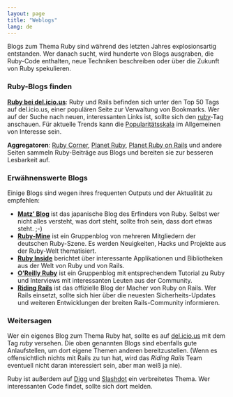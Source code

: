 ```yaml
---
layout: page
title: "Weblogs"
lang: de
---
```


Blogs zum Thema Ruby sind während des letzten Jahres explosionsartig
entstanden. Wer danach sucht, wird hunderte von Blogs ausgraben, die
Ruby-Code enthalten, neue Techniken beschreiben oder über die Zukunft
von Ruby spekulieren.

### Ruby-Blogs finden

[**Ruby bei del.icio.us**][1]\: Ruby und Rails befinden sich unter den
Top 50 Tags auf del.icio.us, einer populären Seite zur Verwaltung von
Bookmarks. Wer auf der Suche nach neuen, interessanten Links ist, sollte
sich den [ruby][1]-Tag anschauen. Für aktuelle Trends kann die
[Popularitätsskala][2] im Allgemeinen von Interesse sein.

**Aggregatoren**\: [Ruby Corner][4], [Planet Ruby][5], [Planet Ruby on
Rails][6] und andere Seiten sammeln Ruby-Beiträge aus Blogs und
bereiten sie zur besseren Lesbarkeit auf.

### Erwähnenswerte Blogs

Einige Blogs sind wegen ihres frequenten Outputs und der Aktualität zu
empfehlen:

* [**Matz’ Blog**][7] ist das japanische Blog des Erfinders von Ruby.
  Selbst wer nicht alles versteht, was dort steht, sollte froh sein, dass
  dort etwas steht. ;-)
* [**Ruby-Mine**][8] ist ein Gruppenblog von mehreren Mitgliedern der
  deutschen Ruby-Szene. Es werden Neuigkeiten, Hacks und Projekte aus
  der Ruby-Welt thematisiert.
* [**Ruby Inside**][9] berichtet über interessante Applikationen und
  Bibliotheken aus der Welt von Ruby und von Rails.
* [**O’Reilly Ruby**][10] ist ein Gruppenblog mit entsprechendem
  Tutorial zu Ruby und Interviews mit interessanten Leuten aus der
  Community.
* [**Riding Rails**][11] ist das offizielle Blog der Macher von Ruby on
  Rails. Wer Rails einsetzt, sollte sich hier über die neuesten
  Sicherheits-Updates und weiteren Entwicklungen der breiten
  Rails-Community informieren.

### Weitersagen

Wer ein eigenes Blog zum Thema Ruby hat, sollte es auf [del.icio.us][12]
mit dem Tag *ruby* versehen. Die oben genannten Blogs sind ebenfalls
gute Anlaufstellen, um dort eigene Themen anderen bereitzustellen. (Wenn
es offensichtlich nichts mit Rails zu tun hat, wird das *Riding Rails*
Team eventuell nicht daran interessiert sein, aber man weiß ja nie).

Ruby ist außerdem auf [Digg][13] und [Slashdot][14] ein verbreitetes
Thema. Wer interessanten Code findet, sollte sich dort melden.



[1]: http://del.icio.us/tag/ruby
[2]: http://del.icio.us/popular/ruby
[3]: http://technorati.com/search/ruby
[4]: http://rubycorner.com
[5]: http://planetruby.0x42.net/
[6]: http://www.planetrubyonrails.org/
[7]: http://www.rubyist.net/~matz/
[8]: http://www.ruby-mine.de/
[9]: http://www.rubyinside.com/
[10]: http://oreillynet.com/ruby/
[11]: http://weblog.rubyonrails.org/
[12]: http://del.icio.us
[13]: http://digg.com/programming
[14]: http://developers.slashdot.org/
